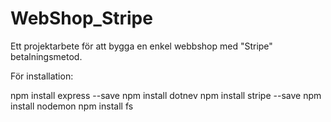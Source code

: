 # WebShop_Stripe

Ett projektarbete för att bygga en enkel webbshop med "Stripe" betalningsmetod.

För installation:

npm install express --save <!--  För server -->
npm install dotnev <!-- För .env fil att skydda STRIPE_SECRET_KEY; -->
npm install stripe --save <!-- Stripe -->
npm install nodemon <!-- För live server -->
npm install fs <!-- För filer -->
